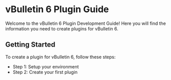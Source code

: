# vBulletin 6 Plugin Guide

Welcome to the vBulletin 6 Plugin Development Guide! Here you will find the information you need to create plugins for vBulletin 6.

## Getting Started

To create a plugin for vBulletin 6, follow these steps:
- Step 1: Setup your environment
- Step 2: Create your first plugin
